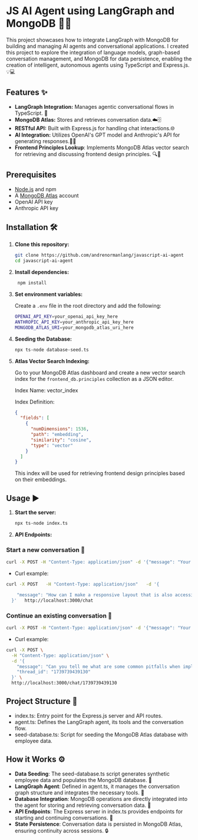 # JS AI Agent using LangGraph and MongoDB 🚀🤖

This project showcases how to integrate LangGraph with MongoDB for building and managing AI agents and conversational applications. I created this project to explore the integration of language models, graph-based conversation management, and MongoDB for data persistence, enabling the creation of intelligent, autonomous agents using TypeScript and Express.js.💡💻

## Features ✨

- **LangGraph Integration:** Manages agentic conversational flows in TypeScript. 🔄
- **MongoDB Atlas:** Stores and retrieves conversation data.☁️🗄️
- **RESTful API:** Built with Express.js for handling chat interactions.🌐
- **AI Integration:** Utilizes OpenAI's GPT model and Anthropic's API for generating responses.🤖🧠
- **Frontend Principles Lookup**: Implements MongoDB Atlas vector search for retrieving and discussing frontend design principles. 🔍🎨

## Prerequisites

- [Node.js](https://nodejs.org/) and npm
- A [MongoDB Atlas](https://www.mongodb.com/cloud/atlas) account
- OpenAI API key
- Anthropic API key

## Installation 🛠️

1. **Clone this repository:**

   ```bash
   git clone https://github.com/andrenormanlang/javascript-ai-agent
   cd javascript-ai-agent
   ```

2. **Install dependencies:**

   ```bash
    npm install
    ```

3. **Set environment variables:**

    Create a `.env` file in the root directory and add the following:

    ```bash
    OPENAI_API_KEY=your_openai_api_key_here
    ANTHROPIC_API_KEY=your_anthropic_api_key_here
    MONGODB_ATLAS_URI=your_mongodb_atlas_uri_here
    ```

4. **Seeding the Database:**

    ```bash
    npx ts-node database-seed.ts
    ```

5. **Atlas Vector Search Indexing:**

    Go to your MongoDB Atlas dashboard and create a new vector search index for the `frontend_db.principles` collection as a JSON editor.

    Index Name: vector_index

    Index Definition:

    ```json
    {
      "fields": [
        {
          "numDimensions": 1536,
          "path": "embedding",
          "similarity": "cosine",
          "type": "vector"
        }
      ]
    }
    ```

    This index will be used for retrieving frontend design principles based on their embeddings.

## Usage ▶️

1. **Start the server:**

    ```bash
    npx ts-node index.ts
    ```

2. **API Endpoints:**

### Start a new conversation 💬

```bash
curl -X POST -H "Content-Type: application/json" -d '{"message": "Your message here"}' http://localhost:3000/chat
```

- Curl example:

```bash
curl -X POST   -H "Content-Type: application/json"   -d '{

    "message": "How can I make a responsive layout that is also accessible for people with disabilities?"
  }'   http://localhost:3000/chat
```

### Continue an existing conversation 🔄

```bash
curl -X POST -H "Content-Type: application/json" -d '{"message": "Your follow-up message"}' http://localhost:3000/chat/{threadId}
```

- Curl example:

```bash
curl -X POST \
  -H "Content-Type: application/json" \
  -d '{
    "message": "Can you tell me what are some common pitfalls when implementing these practices?",
    "thread_id": "1739739439130"
  }' \
  http://localhost:3000/chat/1739739439130
```

## Project Structure 📁

- index.ts: Entry point for the Express.js server and API routes.
- agent.ts: Defines the LangGraph agent, its tools and the conversation flow.
- seed-database.ts: Script for seeding the MongoDB Atlas database with employee data.

## How it Works ⚙️

- **Data Seeding**:  The seed-database.ts script generates synthetic employee data and populates the MongoDB database. 🌱
- **LangGraph Agent**: Defined in agent.ts, it manages the conversation graph structure and integrates the necessary tools. 🔧
- **Database Integration**: MongoDB operations are directly integrated into the agent for storing and retrieving conversation data. 💾
- **API Endpoints**: The Express server in index.ts provides endpoints for starting and continuing conversations. 📡
- **State Persistence**: Conversation data is persisted in MongoDB Atlas, ensuring continuity across sessions. 🔒